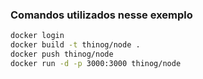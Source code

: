 ### Comandos utilizados nesse exemplo
```bash
docker login
docker build -t thinog/node .
docker push thinog/node
docker run -d -p 3000:3000 thinog/node
```